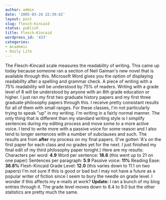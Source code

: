 ```yaml
---
author: admin
date: '2005-03-24 22:39:42'
layout: post
slug: flesch-kincaid
status: publish
title: Flesch-Kincaid
wordpress_id: '433'
categories:
- Academic
- Daily Life
---
```


The Flesch-Kincaid scale measures the readability of writing. This came
up today because someone ran a section of Neil Gaiman's new novel that
is available through this. Microsoft Word gives you the option of
displaying readability after a spelling and grammar check. A piece of
writing with a 75% readability will be understood by 75% of readers.
Writing with a grade level of 8 will be understood by anyone with an 8th
grade education or higher. I just ran my first two graduate history
papers and my first three graduate philosophy papers through this. I
receive pretty consistant results for all of them with small ranges. For
these classes, I'm not particularly trying to speak "up" in my writing.
I'm writing in a fairly normal manner. The only thing that is different
than my standard writing style is I simplify sentences during my editing
process and move some to a more active voice. I tend to write more with
a passive voice for some reason and I also tend to longer sentences with
a number of subclauses and such. The results are from **after** my
process on my final papers. (I've gotten 'A's on the first paper for
each class and no grades yet for the next. I just finished my final edit
of my third philosophy paper tonight.) Here are my results: Characters
per word: **4.9** Word per sentence: **18.6** (this went up to 21 on one
paper) Sentences per paragraph: **5.9** Passive voice: **11%** Reading
Ease: **36.8%** Flesh-Kincaid Grade Level: **12.0** (this varies down to
11.1 on two papers) I'm not sure if this is good or bad but I may not
have a future as a popular writer of fiction since I seem to bury the
needle on grade level. I wonder if this affects my e-mails at work?
**Update:** I ran a bunch of my blog entries through it. The grade level
moves down to 8.4 to 9.0 but the other statistics are pretty much the
same.
